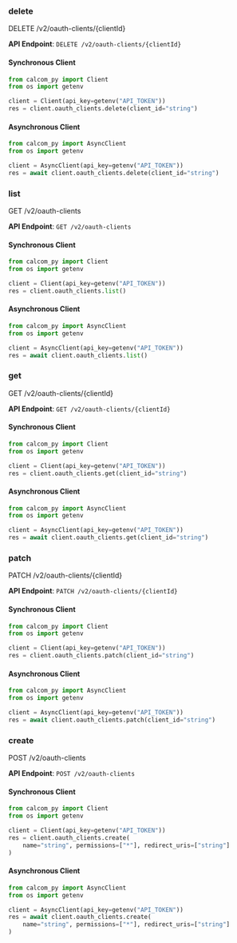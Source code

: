
### delete <a name="delete"></a>
DELETE /v2/oauth-clients/{clientId}



**API Endpoint**: `DELETE /v2/oauth-clients/{clientId}`

#### Synchronous Client

```python
from calcom_py import Client
from os import getenv

client = Client(api_key=getenv("API_TOKEN"))
res = client.oauth_clients.delete(client_id="string")
```

#### Asynchronous Client

```python
from calcom_py import AsyncClient
from os import getenv

client = AsyncClient(api_key=getenv("API_TOKEN"))
res = await client.oauth_clients.delete(client_id="string")
```

### list <a name="list"></a>
GET /v2/oauth-clients



**API Endpoint**: `GET /v2/oauth-clients`

#### Synchronous Client

```python
from calcom_py import Client
from os import getenv

client = Client(api_key=getenv("API_TOKEN"))
res = client.oauth_clients.list()
```

#### Asynchronous Client

```python
from calcom_py import AsyncClient
from os import getenv

client = AsyncClient(api_key=getenv("API_TOKEN"))
res = await client.oauth_clients.list()
```

### get <a name="get"></a>
GET /v2/oauth-clients/{clientId}



**API Endpoint**: `GET /v2/oauth-clients/{clientId}`

#### Synchronous Client

```python
from calcom_py import Client
from os import getenv

client = Client(api_key=getenv("API_TOKEN"))
res = client.oauth_clients.get(client_id="string")
```

#### Asynchronous Client

```python
from calcom_py import AsyncClient
from os import getenv

client = AsyncClient(api_key=getenv("API_TOKEN"))
res = await client.oauth_clients.get(client_id="string")
```

### patch <a name="patch"></a>
PATCH /v2/oauth-clients/{clientId}



**API Endpoint**: `PATCH /v2/oauth-clients/{clientId}`

#### Synchronous Client

```python
from calcom_py import Client
from os import getenv

client = Client(api_key=getenv("API_TOKEN"))
res = client.oauth_clients.patch(client_id="string")
```

#### Asynchronous Client

```python
from calcom_py import AsyncClient
from os import getenv

client = AsyncClient(api_key=getenv("API_TOKEN"))
res = await client.oauth_clients.patch(client_id="string")
```

### create <a name="create"></a>
POST /v2/oauth-clients



**API Endpoint**: `POST /v2/oauth-clients`

#### Synchronous Client

```python
from calcom_py import Client
from os import getenv

client = Client(api_key=getenv("API_TOKEN"))
res = client.oauth_clients.create(
    name="string", permissions=["*"], redirect_uris=["string"]
)
```

#### Asynchronous Client

```python
from calcom_py import AsyncClient
from os import getenv

client = AsyncClient(api_key=getenv("API_TOKEN"))
res = await client.oauth_clients.create(
    name="string", permissions=["*"], redirect_uris=["string"]
)
```
